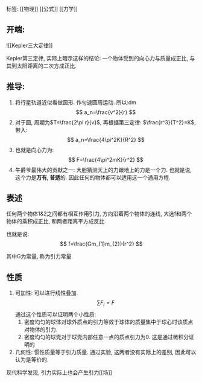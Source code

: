 标签: [[物理]] [[公式]] [[力学]]
## 开端: 
![[Kepler三大定律]]

Kepler第三定律, 实际上暗示这样的结论: 一个物体受到的向心力与质量成正比, 与其到太阳距离的二次方成正比. 

## 推导: 
1. 将行星轨道近似看做圆形. 作匀速圆周运动. 所以:dm
$$
a_n=\frac{v^2}{r}
$$
2. 对于圆, 周期为$T=\frac{2\pi r}{v}$, 再根据第三定律: $\frac{r^3}{T^2}=K$, 带入: 
$$
a_n=\frac{4\pi^2K}{R^2}
$$
3. 也就是向心力为: 
$$
F=\frac{4\pi^2mK}{r^2}
$$
4. 牛爵爷最伟大的贡献之一: 大胆猜测天上的力跟地上的力是一个力. 也就是说, 这个力是**万有, 普适**的. 因此任何的物体都可以适用这一个通用方程. 

## 表述

任何两个物体1&2之间都有相互作用引力, 方向沿着两个物体的连线, 大选f和两个物体的乘积成正比, 和两者距离平方成反比. 

也就是说: 
$$
f=\frac{Gm_{1}m_{2}}{r^2}
$$

其中G为常量, 称为引力常量. 

## 性质

1. 可加性: 可以进行线性叠加. 
$$
\sum F_{i}=F
$$
通过这个性质可以证明两个小性质: 
	1. 密度均匀的球体对球外质点的引力等效于球体的质量集中于球心时该质点对物体的引力. 
	2. 密度均匀的球壳对于球壳内部任意一点的质点引力为0. 
这是通过微积分证明的
2. 几何性: 惯性质量等于引力质量. 通过实验, 这两者没有实际上的差别, 因此可以认为是等价的. 

现代科学发现, 引力实际上也会产生引力[[场]]
